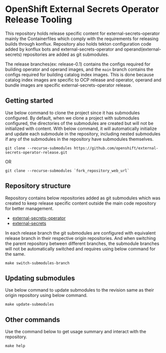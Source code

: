 # OpenShift External Secrets Operator Release Tooling

This repository holds release specific content for external-secrets-operator mainly the Containerfiles which comply with the
requirements for releasing builds through konflux. Repository also holds tekton configuration code added by konflux bots
and external-secrets-operator and operand(external-secrets) repositories are added as git submodules.

The release branches(ex: release-0.1) contains the configs required for building operator and operand images, and the `main` branch
contains the configs required for building catalog index images. This is done because catalog index images are specific to OCP
release and operator, operand and bundle images are specific external-secrets-operator release.

## Getting started

Use below command to clone the project since it has submodules configured. By default, when we clone a project with
submodules configured, the directories of the submodules are created but will not be initialized with content. With
below command, it will automatically initialize and update each submodule in the repository, including nested submodules
if any of the submodules in the repository have submodules themselves.
```console
git clone --recurse-submodules https://github.com/openshift/external-secrets-operator-release.git
```

OR

```console
git clone --recurse-submodules `fork_repository_web_url`
```

## Repository structure

Repository contains below repositories added as git submodules which was created to keep release specific content
outside the main code repository for better management.
- [external-secrets-operator](https://github.com/openshift/external-secrets-operator)
- [external-secrets](https://github.com/openshift/external-secrets)

In each release branch the git submodules are configured with equivalent release branch in their respective origin
repositories. And when switching the parent repository between different branches, the submodule branches will not be
automatically switched and requires using below command for the same.
```console
make switch-submodules-branch
```

## Updating submodules

Use below command to update submodules to the revision same as their origin repository using below command.
```console
make update-submodules
```

## Other commands

Use the command below to get usage summary and interact with the repository.
```console
make help
```